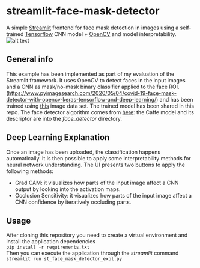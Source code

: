 # streamlit-face-mask-detector
A simple [Streamlit](https://www.streamlit.io/) frontend for face mask detection in images using a self-trained [Tensorflow](https://www.tensorflow.org/) CNN model + [OpenCV](https://opencv.org/) and model interpretability.  
![alt text](https://github.com/virtualramblas/streamlit-face-mask-detector/raw/master/images/demo_image.PNG "Demo image")
## General info
This example has been implemented as part of my evaluation of the Streamlit framework. It uses OpenCV to detect faces in the input images and a CNN as mask/no-mask binary classifier applied to the face ROI.  
(https://www.pyimagesearch.com/2020/05/04/covid-19-face-mask-detector-with-opencv-keras-tensorflow-and-deep-learning/) and has been trained using [this](https://github.com/prajnasb/observations/tree/master/experiements/data) image data set. The trained model has been shared in this repo. The face detector algorithm comes from [here](https://github.com/Shiva486/facial_recognition): the Caffe model and its descriptor are into the *face_detector* directory.    
## Deep Learning Explanation
Once an image has been uploaded, the classification happens automatically. It is then possible to apply some interpretability methods for neural network understanding. The UI presents two buttons to apply the following methods:
- Grad CAM: it visualizes how parts of the input image affect a CNN output by looking into the activation maps.
- Occlusion Sensitivity: it visualizes how parts of the input image affect a CNN confidence by iteratively occluding parts.
## Usage
After cloning this repository you need to create a virtual environment and install the application dependencies  
```pip install -r requirements.txt```  
Then you can execute the application through the *streamlit* command  
```streamlit run st_face_mask_detector_expl.py```  

